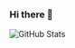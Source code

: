 ### Hi there 👋

<!--
**Sitiaro/Sitiaro** is a ✨ _special_ ✨ repository because its `README.md` (this file) appears on your GitHub profile.

Here are some ideas to get you started:

- 🔭 I’m currently working on an Artificial Intelligence which I'm developing using python.
- 🌱 I’m currently learning golang.
- 👯 I’m looking to collaborate on anything python-based.
- ⚡ Fun fact: The world is an open source!
-->

![GitHub Stats](https://github-readme-stats.vercel.app/api?username=Sitiaro&theme=radical)
